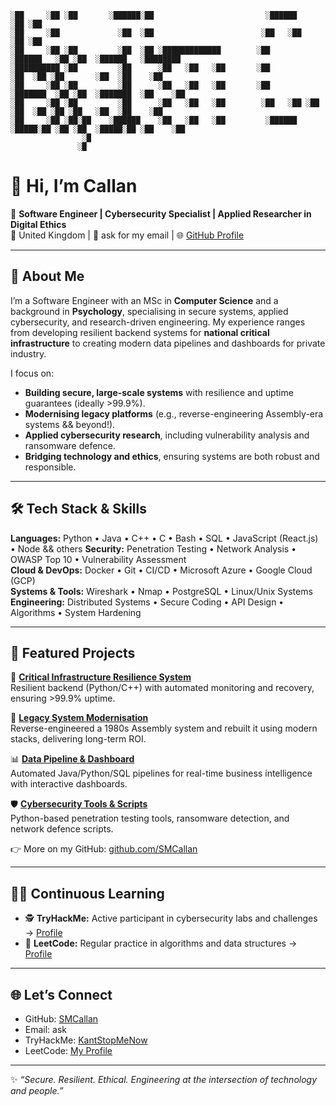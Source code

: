 ```
░██     ░██ ░██       ░██████░██                         ░██████             ░██ ░██                       
░██     ░██             ░██  ░██                        ░██   ░██            ░██ ░██                       
░██     ░██ ░██         ░██  ░██ ░█████████████        ░██         ░██████   ░██ ░██  ░██████   ░████████  
░██████████ ░██         ░██      ░██   ░██   ░██       ░██              ░██  ░██ ░██       ░██  ░██    ░██ 
░██     ░██ ░██         ░██      ░██   ░██   ░██       ░██         ░███████  ░██ ░██  ░███████  ░██    ░██ 
░██     ░██ ░██         ░██      ░██   ░██   ░██        ░██   ░██ ░██   ░██  ░██ ░██ ░██   ░██  ░██    ░██ 
░██     ░██ ░██░██    ░██████    ░██   ░██   ░██         ░██████   ░█████░██ ░██ ░██  ░█████░██ ░██    ░██ 
                ░█                                                                                         
               ░█                                                                                                                                                                                                                                                            
```

# 👋 Hi, I’m Callan

🎯 **Software Engineer | Cybersecurity Specialist | Applied Researcher in Digital Ethics**  
📍 United Kingdom | 📧 ask for my email | 🌐 [GitHub Profile](https://github.com/SMCallan)  

---

## 🚀 About Me

I’m a Software Engineer with an MSc in **Computer Science** and a background in **Psychology**, specialising in secure systems, applied cybersecurity, and research-driven engineering. My experience ranges from developing resilient backend systems for **national critical infrastructure** to creating modern data pipelines and dashboards for private industry.  

I focus on:  
- **Building secure, large-scale systems** with resilience and uptime guarantees (ideally >99.9%).  
- **Modernising legacy platforms** (e.g., reverse-engineering Assembly-era systems && beyond!).  
- **Applied cybersecurity research**, including vulnerability analysis and ransomware defence.  
- **Bridging technology and ethics**, ensuring systems are both robust and responsible.  

---

## 🛠️ Tech Stack & Skills

**Languages:** Python • Java • C++ • C • Bash • SQL • JavaScript (React.js) • Node && others
**Security:** Penetration Testing • Network Analysis • OWASP Top 10 • Vulnerability Assessment  
**Cloud & DevOps:** Docker • Git • CI/CD • Microsoft Azure • Google Cloud (GCP)  
**Systems & Tools:** Wireshark • Nmap • PostgreSQL • Linux/Unix Systems  
**Engineering:** Distributed Systems • Secure Coding • API Design • Algorithms • System Hardening  

---

## 📂 Featured Projects

🔐 **[Critical Infrastructure Resilience System](#)**  
Resilient backend (Python/C++) with automated monitoring and recovery, ensuring >99.9% uptime.  

🧩 **[Legacy System Modernisation](#)**  
Reverse-engineered a 1980s Assembly system and rebuilt it using modern stacks, delivering long-term ROI.  

📊 **[Data Pipeline & Dashboard](#)**  
Automated Java/Python/SQL pipelines for real-time business intelligence with interactive dashboards.  

🛡️ **[Cybersecurity Tools & Scripts](#)**  
Python-based penetration testing tools, ransomware detection, and network defence scripts.  

👉 More on my GitHub: [github.com/SMCallan](https://github.com/SMCallan)  

---

## 🧑‍💻 Continuous Learning

- 🕵️ **TryHackMe:** Active participant in cybersecurity labs and challenges → [Profile](https://tryhackme.com/p/KantStopMeNow)  
- 🧮 **LeetCode:** Regular practice in algorithms and data structures → [Profile](https://leetcode.com/u/lJIJkB1pNE/)  

---

## 🌐 Let’s Connect

- GitHub: [SMCallan](https://github.com/SMCallan)  
- Email: ask
- TryHackMe: [KantStopMeNow](https://tryhackme.com/p/KantStopMeNow)  
- LeetCode: [My Profile](https://leetcode.com/u/lJIJkB1pNE/)  

---
✨ *“Secure. Resilient. Ethical. Engineering at the intersection of technology and people.”*  
